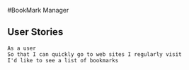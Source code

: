 #BookMark Manager

## User Stories
```
As a user
So that I can quickly go to web sites I regularly visit
I'd like to see a list of bookmarks
```